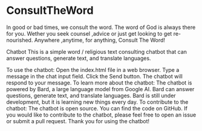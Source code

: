 # ConsultTheWord
In good or bad times, we consult the word. The word of God is always there for you.  Wether you seek counsel ,advice or just get looking to get re-nourished. Anywhere ,anytime, for anything, Consult The Word!

Chatbot
This is a simple word / religious text consulting chatbot that can answer questions, generate text, and translate languages.

To use the chatbot:
Open the index.html file in a web browser.
Type a message in the chat input field.
Click the Send button.
The chatbot will respond to your message.
To learn more about the chatbot:
The chatbot is powered by Bard, a large language model from Google AI.
Bard can answer questions, generate text, and translate languages.
Bard is still under development, but it is learning new things every day.
To contribute to the chatbot:
The chatbot is open source. You can find the code on GitHub.
If you would like to contribute to the chatbot, please feel free to open an issue or submit a pull request.
Thank you for using the chatbot!
